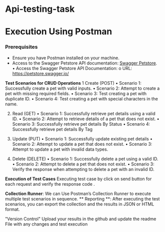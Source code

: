 # Api-testing-task

# Execution Using Postman

### Prerequisites
- Ensure you have Postman installed on your machine. 
- Access to the Swagger Petstore API documentation: [Swagger Petstore](https://petstore.swagger.io/).
•	Access the Swagger Petstore API Documentation:
o	URL: https://petstore.swagger.io/

 **Test Scenarios for CRUD Operations**
1 Create (POST)
•	Scenario 1: Successfully create a pet with valid inputs.
•	Scenario 2: Attempt to create a pet with missing required fields.
•	Scenario 3: Test creating a pet with duplicate ID.
•	Scenario 4: Test creating a pet with special characters in the name.

2. Read (GET)
•	Scenario 1: Successfully retrieve pet details using a valid ID.
•	Scenario 2: Attempt to retrieve details of a pet that does not exist.
•	Scenario 3: Successfully retrieve pet details By Status 
•	Scenario 4: Successfully retrieve pet details By Tag

3. Update (PUT)
•	Scenario 1: Successfully update existing pet details 
•	Scenario 2: Attempt to update a pet that does not exist.
•	Scenario 3: Attempt to update a pet with invalid data types.

4. Delete (DELETE)
•	Scenario 1: Successfully delete a pet using a valid ID.
•	Scenario 2: Attempt to delete a pet that does not exist.
•	Scenario 3: Verify the response when attempting to delete a pet with an invalid ID.

 **Execution of Test Cases**
 Executing test case by click on send button for each request and verify the response code .

 **Collection Runner**:
 We can  Use Postman’s Collection Runner to execute multiple test scenarios in sequence.
** Reporting **:
After executing the test scenarios, you can export the collection and the results in JSON or HTML format.

"Version Control"
Upload your results in the github and update the readme File with any changes and test execution 
